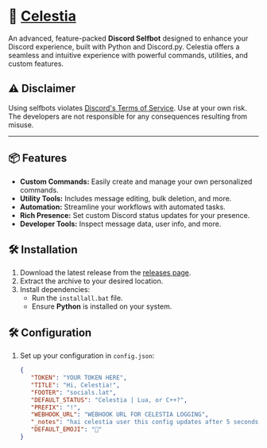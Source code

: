 # 💫 [Celestia](https://socials.lat)

An advanced, feature-packed **Discord Selfbot** designed to enhance your Discord experience, built with Python and Discord.py. Celestia offers a seamless and intuitive experience with powerful commands, utilities, and custom features.

## ⚠️ Disclaimer
Using selfbots violates [Discord's Terms of Service](https://discord.com/terms). Use at your own risk. The developers are not responsible for any consequences resulting from misuse.

---

## 📦 Features
- **Custom Commands:** Easily create and manage your own personalized commands.
- **Utility Tools:** Includes message editing, bulk deletion, and more.
- **Automation:** Streamline your workflows with automated tasks.
- **Rich Presence:** Set custom Discord status updates for your presence.
- **Developer Tools:** Inspect message data, user info, and more.

## 🛠️ Installation
1. Download the latest release from the [releases page](https://github.com/nebulal0l/CelestiaB/releases).
2. Extract the archive to your desired location.
3. Install dependencies:
   - Run the `installall.bat` file.
   - Ensure **Python** is installed on your system.

## 🛠️ Configuration
1. Set up your configuration in `config.json`:
   ```json
   {
      "TOKEN": "YOUR TOKEN HERE",
      "TITLE": "Hi, Celestia!",
      "FOOTER": "socials.lat",
      "DEFAULT_STATUS": "Celestia | Lua, or C++?",
      "PREFIX": "!",
      "WEBHOOK_URL": "WEBHOOK URL FOR CELESTIA LOGGING",
      "_notes": "hai celestia user this config updates after 5 seconds",
      "DEFAULT_EMOJI": "💫"
   }
